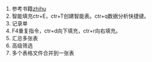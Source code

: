 1. 参考书籍[zhihu](https://zhuanlan.zhihu.com/p/77071367)
2. 智能填充ctr+E，ctr+T创建智能表。ctr+q数据分析快捷键。
3. 记录单
4. F4重复指令，ctr+d向下填充，ctr+r向右填充。
5. 汇总多张表
6. 高级筛选
7. 多个表格文件合并到一张表
